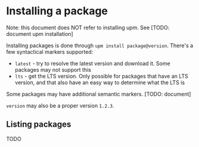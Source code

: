 # Installing a package

Note: this document does NOT refer to installing upm. See [TODO: document upm installation]

Installing packages is done through `upm install package@version`. There's a few syntactical markers supported:

* `latest` - try to resolve the latest version and download it. Some packages may not support this
* `lts` - get the LTS version. Only possible for packages that have an LTS version, and that also have an easy way to determine what the LTS is

Some packages may have additional semantic markers. [TODO: document]

`version` may also be a proper version `1.2.3`.

## Listing packages

TODO


